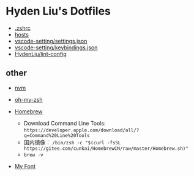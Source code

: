 # Hyden Liu's Dotfiles

* [.zshrc](./.zshrc)
* [hosts](./hosts)
* [vscode-setting/settings.json](./vscode-setting/settings.json)
* [vscode-setting/keybindings.json](./vscode-setting/keybindings.json)
* [HydenLiu/lint-config](https://github.com/HydenLiu/lint-config)

## other
* [nvm](https://github.com/nvm-sh/nvm)

* [oh-my-zsh](https://ohmyz.sh/)

* [Homebrew](https://brew.sh/)
   - Download Command Line Tools: `https://developer.apple.com/download/all/?q=Command%20Line%20Tools`
   - 国内镜像： `/bin/zsh -c "$(curl -fsSL https://gitee.com/cunkai/HomebrewCN/raw/master/Homebrew.sh)"`
   - `brew -v`

* [My Font](https://input.djr.com/)
